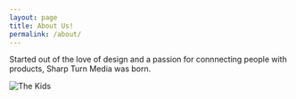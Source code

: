 ```yaml
---
layout: page
title: About Us!
permalink: /about/
---
```


Started out of the love of design and a passion for connnecting people with products, Sharp Turn Media was born.



![The Kids](/assets/IMG_3366.JPG)






